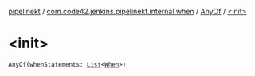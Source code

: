 [pipelinekt](../../index.md) / [com.code42.jenkins.pipelinekt.internal.when](../index.md) / [AnyOf](index.md) / [&lt;init&gt;](./-init-.md)

# &lt;init&gt;

`AnyOf(whenStatements: `[`List`](https://kotlinlang.org/api/latest/jvm/stdlib/kotlin.collections/-list/index.html)`<`[`When`](../../com.code42.jenkins.pipelinekt.core/-when.md)`>)`